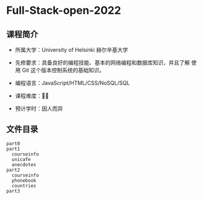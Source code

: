 # Full-Stack-open-2022

## 课程简介

- 所属大学：University of Helsinki 赫尔辛基大学

- 先修要求：具备良好的编程技能、基本的网络编程和数据库知识，并且了解 使用 Git 这个版本控制系统的基础知识。

- 编程语言：JavaScript/HTML/CSS/NoSQL/SQL

- 课程难度：🌟🌟

- 预计学时：因人而异

  

## 文件目录

```text
part0
part1
  courseinfo
  unicafe
  anecdotes
part2
  courseinfo
  phonebook
  countries
part3
```

